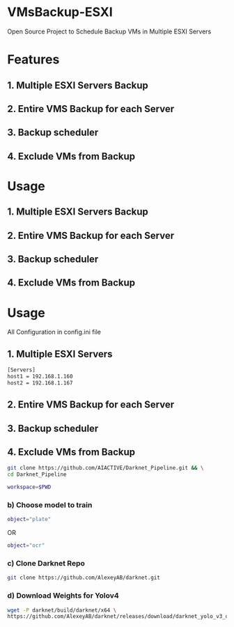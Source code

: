 # VMsBackup-ESXI
Open Source Project to Schedule Backup VMs in Multiple ESXI Servers


# Features

## 1. Multiple ESXI Servers Backup

## 2. Entire VMS Backup for each Server

## 3. Backup scheduler

## 4. Exclude VMs from Backup



# Usage

## 1. Multiple ESXI Servers Backup

## 2. Entire VMS Backup for each Server

## 3. Backup scheduler

## 4. Exclude VMs from Backup


# Usage
All Configuration in config.ini file

## 1. Multiple ESXI Servers
```bash
[Servers]
host1 = 192.168.1.160
host2 = 192.168.1.167
```
## 2. Entire VMS Backup for each Server

## 3. Backup scheduler

## 4. Exclude VMs from Backup
```bash
git clone https://github.com/AIACTIVE/Darknet_Pipeline.git && \
cd Darknet_Pipeline

workspace=$PWD
```

### b) Choose model to train
```bash
object="plate"
```
OR
```bash
object="ocr"
```

### c) Clone Darknet Repo
```bash
git clone https://github.com/AlexeyAB/darknet.git
```

### d) Download Weights for Yolov4
```bash
wget -P darknet/build/darknet/x64 \
https://github.com/AlexeyAB/darknet/releases/download/darknet_yolo_v3_optimal/yolov4.conv.137
```
